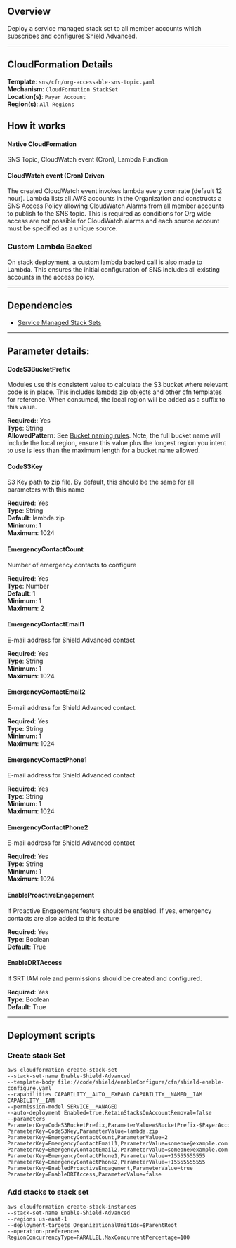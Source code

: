 ## Overview
Deploy a service managed stack set to all member accounts which subscribes and configures Shield Advanced.

_____

## CloudFormation Details
__Template__: `sns/cfn/org-accessable-sns-topic.yaml`  
__Mechanism__: `CloudFormation StackSet`  
__Location(s)__: `Payer Account`  
__Region(s)__: `All Regions`

## How it works

#### Native CloudFormation
SNS Topic, CloudWatch event (Cron), Lambda Function

#### CloudWatch event (Cron) Driven
The created CloudWatch event invokes lambda every cron rate (default 12 hour).  Lambda lists all AWS accounts in the Organization and constructs a SNS Access Policy allowing CloudWatch Alarms from all member accounts to publish to the SNS topic.  This is required as conditions for Org wide access are not possible for CloudWatch alarms and each source account must be specified as a unique source.

### Custom Lambda Backed
On stack deployment, a custom lambda backed call is also made to Lambda.  This ensures the initial configuration of SNS includes all existing accounts in the access policy.

_____

## Dependencies

* [Service Managed Stack Sets](../../prerequisites.md)  

_____

## Parameter details:

#### CodeS3BucketPrefix
Modules use this consistent value to calculate the S3 bucket where relevant code is in place.  This includes lambda zip objects and other cfn templates for reference.  When consumed, the local region will be added as a suffix to this value.

__Required:__: Yes  
__Type__: String  
__AllowedPattern__: See [Bucket naming rules](https://docs.aws.amazon.com/AmazonS3/latest/userguide/bucketnamingrules.html).  Note, the full bucket name will include the local region, ensure this value plus the longest region you intent to use is less than the maximum length for a bucket name allowed.


#### CodeS3Key
S3 Key path to zip file.  By default, this should be the same for all parameters with this name

__Required__: Yes  
__Type__: String  
__Default__: lambda.zip  
__Minimum__: 1  
__Maximum__: 1024

#### EmergencyContactCount
Number of emergency contacts to configure

__Required__: Yes  
__Type__: Number  
__Default__: 1  
__Minimum__: 1  
__Maximum__: 2


#### EmergencyContactEmail1
E-mail address for Shield Advanced contact

__Required__: Yes  
__Type__: String  
__Minimum__: 1  
__Maximum__: 1024

#### EmergencyContactEmail2
E-mail address for Shield Advanced contact.

__Required__: Yes  
__Type__: String  
__Minimum__: 1  
__Maximum__: 1024

#### EmergencyContactPhone1
E-mail address for Shield Advanced contact

__Required__: Yes  
__Type__: String  
__Minimum__: 1  
__Maximum__: 1024

#### EmergencyContactPhone2
E-mail address for Shield Advanced contact

__Required__: Yes  
__Type__: String  
__Minimum__: 1  
__Maximum__: 1024

#### EnableProactiveEngagement
If Proactive Engagement feature should be enabled.  If yes, emergency contacts are also added to this feature

__Required__: Yes  
__Type__: Boolean  
__Default__: True


#### EnableDRTAccess
If SRT IAM role and permissions should be created and configured.

__Required__: Yes  
__Type__: Boolean  
__Default__: True

_____

## Deployment scripts
### Create stack Set

```
aws cloudformation create-stack-set  
--stack-set-name Enable-Shield-Advanced  
--template-body file://code/shield/enableConfigure/cfn/shield-enable-configure.yaml  
--capabilities CAPABILITY__AUTO__EXPAND CAPABILITY__NAMED__IAM CAPABILITY__IAM  
--permission-model SERVICE__MANAGED  
--auto-deployment Enabled=true,RetainStacksOnAccountRemoval=false  
--parameters  
ParameterKey=CodeS3BucketPrefix,ParameterValue=$BucketPrefix-$PayerAccountId  
ParameterKey=CodeS3Key,ParameterValue=lambda.zip  
ParameterKey=EmergencyContactCount,ParameterValue=2  
ParameterKey=EmergencyContactEmail1,ParameterValue=someone@example.com  
ParameterKey=EmergencyContactEmail2,ParameterValue=someone@example.com  
ParameterKey=EmergencyContactPhone1,ParameterValue=+15555555555  
ParameterKey=EmergencyContactPhone2,ParameterValue=+15555555555  
ParameterKey=EnabledProactiveEngagement,ParameterValue=true  
ParameterKey=EnableDRTAccess,ParameterValue=false
```

### Add stacks to stack set
```
aws cloudformation create-stack-instances  
--stack-set-name Enable-Shield-Advanced  
--regions us-east-1  
--deployment-targets OrganizationalUnitIds=$ParentRoot  
--operation-preferences RegionConcurrencyType=PARALLEL,MaxConcurrentPercentage=100
```
